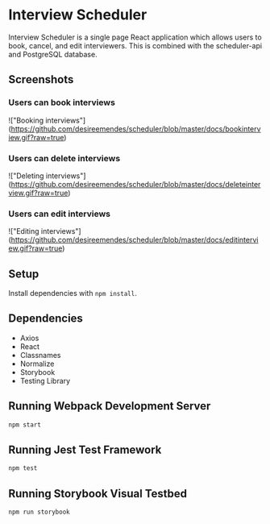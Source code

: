 # Interview Scheduler
Interview Scheduler is a single page React application which allows users to book, cancel, and edit interviewers. This is combined with the scheduler-api and PostgreSQL database.

## Screenshots 
### Users can book interviews
!["Booking interviews"] (https://github.com/desireemendes/scheduler/blob/master/docs/bookinterview.gif?raw=true)

### Users can delete interviews
!["Deleting interviews"] (https://github.com/desireemendes/scheduler/blob/master/docs/deleteinterview.gif?raw=true)

### Users can edit interviews
!["Editing interviews"] (https://github.com/desireemendes/scheduler/blob/master/docs/editinterview.gif?raw=true)

## Setup

Install dependencies with `npm install`.

## Dependencies
- Axios
- React
- Classnames
- Normalize
- Storybook
- Testing Library


## Running Webpack Development Server

```sh
npm start
```

## Running Jest Test Framework

```sh
npm test
```

## Running Storybook Visual Testbed

```sh
npm run storybook
```

